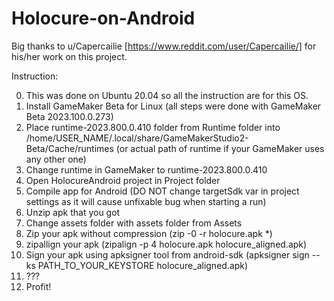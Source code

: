 # Holocure-on-Android

Big thanks to u/Capercailie [https://www.reddit.com/user/Capercailie/] for his/her work on this project.

Instruction:

0. This was done on Ubuntu 20.04 so all the instruction are for this OS.
1. Install GameMaker Beta for Linux (all steps were done with GameMaker Beta 2023.100.0.273)
2. Place runtime-2023.800.0.410 folder from Runtime folder into /home/USER_NAME/.local/share/GameMakerStudio2-Beta/Cache/runtimes (or actual path of runtime if your GameMaker uses any other one)
3. Change runtime in GameMaker to runtime-2023.800.0.410
4. Open HolocureAndroid project in Project folder
5. Compile app for Android (DO NOT change targetSdk var in project settings as it will cause unfixable bug when starting a run)
6. Unzip apk that you got
7. Change assets folder with assets folder from Assets
8. Zip your apk without compression (zip -0 -r holocure.apk *)
9. zipallign your apk (zipalign -p 4 holocure.apk holocure_aligned.apk)
10. Sign your apk using apksigner tool from android-sdk (apksigner sign --ks PATH_TO_YOUR_KEYSTORE holocure_aligned.apk)
11. ???
12. Profit!
